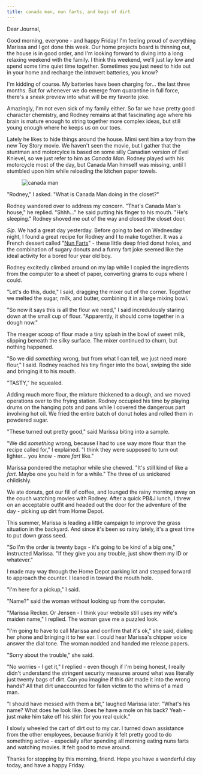 ```yaml
---
title: canada man, nun farts, and bags of dirt
---
```


Dear Journal,

Good morning, everyone - and happy Friday!  I'm feeling proud of
everything Marissa and I got done this week.  Our home projects board
is thinning out, the house is in good order, and I'm looking forward
to diving into a long relaxing weekend with the family.  I think this
weekend, we'll just lay low and spend some time quiet time together.
Sometimes you just need to hide out in your home and recharge the
introvert batteries, you know?

I'm kidding of course.  My batteries have been charging for... the
last three months.  But for whenever we do emerge from quarantine in
full force, there's a sneak preview into what will be my favorite
joke.

Amazingly, I'm not even sick of my family either.  So far we have
pretty good character chemistry, and Rodney remains at that
fascinating age where his brain is mature enough to string together
more complex ideas, but still young enough where he keeps us on our
toes.

Lately he likes to hide things around the house.  Mimi sent him a toy
from the new Toy Story movie.  We haven't seen the movie, but I gather
that the stuntman and motorcylce is based on some silly Canadian
version of Evel Knievel, so we just refer to him as _Canada Man_.
Rodney played with his motorcycle most of the day, but Canada Man
himself was missing, until I stumbled upon him while reloading the
kitchen paper towels.

<figure>
  <img src="{{ site.baseurl }}assets/images/canada-mans-house.jpg" alt="canada man">
</figure>

"Rodney," I asked.  "What is Canada Man doing in the closet?"

Rodney wandered over to address my concern.  "That's Canada Man's
house," he replied.  "Shhh..." he said putting his finger to his
mouth.  "He's sleeping."  Rodney shoved me out of the way and closed
the closet door.

_Sip_.  We had a great day yesterday.  Before going to bed on
Wednesday night, I found a great recipe for Rodney and I to make
together.  It was a French dessert called "[Nun Farts]" - these little
deep fried donut holes, and the combination of sugary donuts and a
funny fart joke seemed like the ideal activity for a bored four year
old boy.

Rodney excitedly climbed around on my lap while I copied the
ingredients from the computer to a sheet of paper, converting grams to
cups where I could.

"Let's do this, dude," I said, dragging the mixer out of the corner.
Together we melted the sugar, milk, and butter, combining it in a
large mixing bowl.

"So now it says this is all the flour we need," I said incredulously
staring down at the small cup of flour.  "Apparently, it should come
together in a dough now."

The meager scoop of flour made a tiny splash in the bowl of sweet
milk, slipping beneath the silky surface.  The mixer continued to
churn, but nothing happened.

"So we did _something_ wrong, but from what I can tell, we just need
more flour," I said.  Rodney reached his tiny finger into the bowl,
swiping the side and bringing it to his mouth.

"TASTY," he squealed.

Adding much more flour, the mixture thickened to a dough, and we moved
operations over to the frying station.  Rodney occupied his time by
playing drums on the hanging pots and pans while I covered the
dangerous part involving hot oil.  We fried the entire batch of donut
holes and rolled them in powdered sugar.

"These turned out pretty good," said Marissa biting into a sample.

"We did _something_ wrong, because I had to use way more flour than
the recipe called for," I explained.  "I think they were supposed to
turn out lighter... you know - more _fart_ like."

Marissa pondered the metaphor while she chewed.  "It's still kind of
like a _fart_.  Maybe one you held in for a while."  The three of us
snickered childishly.

We ate donuts, got our fill of coffee, and lounged the rainy morning
away on the couch watching movies with Rodney.  After a quick PB&J
lunch, I threw on an acceptable outfit and headed out the door for the
adventure of the day - picking up dirt from Home Depot.

This summer, Marissa is leading a little campaign to improve the grass
situation in the backyard.  And since it's been so rainy lately, it's
a great time to put down grass seed.

"So I'm the order is twenty bags - it's going to be kind of a big
one," instructed Marissa.  "If they give you any trouble, just show
them my ID or whatever."

I made may way through the Home Depot parking lot and stepped forward
to approach the counter.  I leaned in toward the mouth hole.

"I'm here for a pickup," I said.

"Name?" said the woman without looking up from the computer.

"Marissa Recker.  Or Jensen - I think your website still uses my
wife's maiden name," I replied.  The woman gave me a puzzled look.

"I'm going to have to call Marissa and confirm that it's ok," she
said, dialing her phone and bringing it to her ear.  I could hear
Marissa's chipper voice answer the dial tone.  The woman nodded and
handed me release papers.

"Sorry about the trouble," she said.

"No worries - I get it," I replied - even though if I'm being honest,
I really didn't understand the stringent security measures around what
was literally just twenty bags of dirt.  Can you imagine if this
_dirt_ made it into the wrong hands?  All that dirt unaccounted for
fallen victim to the whims of a mad man.

"I should have messed with them a bit," laughed Marissa later.
"What's his name?  What does he look like.  Does he have a mole on his
back?  Yeah - just make him take off his shirt for you real quick."

I slowly wheeled the cart of dirt out to my car.  I turned down
assistance from the other employees, because frankly it felt pretty
good to do something active - especially after spending all morning
eating nuns farts and watching movies.  It felt good to move around.

Thanks for stopping by this morning, friend.  Hope you have a
wonderful day today, and have a happy Friday.

[Nun Farts]: https://www.thefrenchcookingacademy.com/recipe/french-dessert-choux-pastry-puffs/

